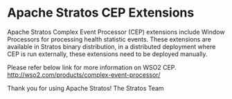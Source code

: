 # Apache Stratos CEP Extensions

Apache Stratos Complex Event Processor (CEP) extensions include Window Processors for processing 
health statistic events. These extensions are available in Stratos binary distribution, in a 
distributed deployment where CEP is run externally, these extensions need to be deployed manually.

Please refer below link for more information on WSO2 CEP.
http://wso2.com/products/complex-event-processor/


Thank you for using Apache Stratos!
The Stratos Team